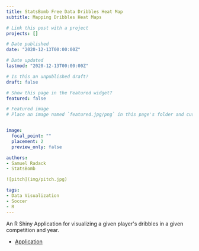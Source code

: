 ```yaml
---
title: StatsBomb Free Data Dribbles Heat Map
subtitle: Mapping Dribbles Heat Maps

# Link this post with a project
projects: []

# Date published
date: "2020-12-13T00:00:00Z"

# Date updated
lastmod: "2020-12-13T00:00:00Z"

# Is this an unpublished draft?
draft: false

# Show this page in the Featured widget?
featured: false

# Featured image
# Place an image named `featured.jpg/png` in this page's folder and customize its options here.


image:
  focal_point: ""
  placement: 2
  preview_only: false

authors:
- Samuel Radack
- StatsBomb

![pitch](img/pitch.jpg)

tags:
- Data Visualization
- Soccer
- R
---
```


An R Shiny Application for visualizing a given player's dribbles in a given competition and year.

* [Application](https://samuelradack.shinyapps.io/dribblesHeatMap/)


